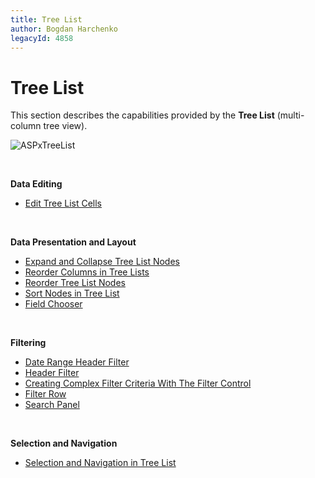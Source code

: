 ```yaml
---
title: Tree List
author: Bogdan Harchenko
legacyId: 4858
---
```

# Tree List
This section describes the capabilities provided by the **Tree List** (multi-column tree view).

![ASPxTreeList](../images/img6967.png)

&nbsp;

**Data Editing**
* [Edit Tree List Cells](tree-list/edit-tree-list-cells.md)

&nbsp;

**Data Presentation and Layout**
* [Expand and Collapse Tree List Nodes](tree-list/data-presentation/expand-and-collapse-tree-list-nodes.md)
* [Reorder Columns in Tree Lists](tree-list/layout-and-navigation/reorder-columns-in-tree-lists.md)
* [Reorder Tree List Nodes](tree-list/layout-and-navigation/reorder-tree-list-nodes.md)
* [Sort Nodes in Tree List](tree-list/data-presentation/sort-nodes-in-tree-list.md)
* [Field Chooser](tree-list/layout-and-navigation/field-chooser.md)

&nbsp;

**Filtering**
* [Date Range Header Filter](tree-list/filtering/date-range-header-filter.md)
* [Header Filter](tree-list/filtering/header-filter.md)
* [Creating Complex Filter Criteria With The Filter Control](tree-list/filtering/creating-complex-filter-criteria-with-the-filter-control.md)
* [Filter Row](tree-list/filtering/filter-row.md)
* [Search Panel](tree-list/filtering/search-panel.md)

&nbsp;

**Selection and Navigation**
* [Selection and Navigation in Tree List](tree-list/layout-and-navigation/selection-and-navigation-in-tree-list.md)
